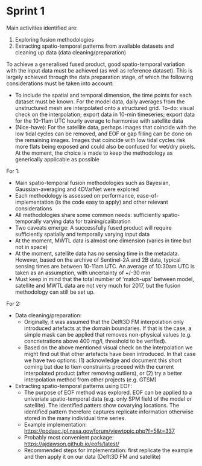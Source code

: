 # Sprint 1

Main activities identified are:
1. Exploring fusion methodologies
2. Extracting spatio-temporal patterns from available datasets and cleaning up data (data cleaning/preparation)

To achieve a generalised fused product, good spatio-temporal variation with the input data must be achieved (as well as reference dataset). This is largely achieved through the data preparation stage, of which the following considerations must be taken into account:
* To include the spatial and temporal dimension, the time points for each dataset must be known. For the model data, daily averages from the unstructured mesh are interpolated onto a structured grid. To-do: visual check on the interpolation; export data in 10-min timeseries; export data for the 10-11am UTC hourly average to harmonise with satellite data
* (Nice-have): For the satellite data, perhaps images that coincide with the low tidal cycles can be removed, and EOF or gap filling can be done on the remaining images. Images that coincide with low tidal cycles risk more flats being exposed and could also be confused for wet/dry pixels. At the moment, the choice is made to keep the methodology as generically applicable as possible

For 1:
* Main spatio-temporal fusion methodologies such as Bayesian, Gaussian-averaging and 4DVarNet were explored
* Each methodology is assessed on performance, ease-of-implementation (is the code easy to apply) and other relevant considerations
* All methodologies share some common needs: sufficiently spatio-temporally varying data for training/calibration
* Two caveats emerge: A successfully fused product will require sufficiently spatially and temporally varying input data
* At the moment, MWTL data is almost one dimension (varies in time but not in space)
* At the moment, satellite data has no sensing time in the metadata. However, based on the archive of Sentinel-2A and 2B data, typical sensing times are between 10-11am UTC. An average of 10:30am UTC is taken as an assumption, with uncertainty of +/-30 min
* Must keep in mind that the total number of 'match-ups' between model, satellite and MWTL data are not very much for 2017, but the fusion methodology can still be set up.

For 2:
* Data cleaning/preparation:
  * Originally, it was assumed that the Delft3D FM interpolation only introduced artefacts at the domain boundaries. If that is the case, a simple mask can be applied that removes non-physical values (e.g. concnetrations above 400 mg/l, threshold to be verified).
  * Based on the above mentioned visual check on the interpolation we might find out that other artefacts have been introduced. In that case we have two options: (1) acknowledge and document this short coming but due to tiem constraints proceed with the current interpolated product (after removing outliers), or (2) try a better interpolation method from other projects (e.g. GTSM)
* Extracting spatio-temporal patterns using EOF:
  * The purpose of EOF method was explored. EOF can be applied to a univariate spatio-temporal data (e.g. only SPM  field of the model or satellite). The identified patters show covarying locations. The identified pattern therefore captures replicate information otherwise stored in the many individual time series.  
  * Example implementation: https://podaac.jpl.nasa.gov/forum/viewtopic.php?f=5&t=337
  * Probably most convenient package: https://ajdawson.github.io/eofs/latest/
  * Recommended steps for implementation: first replicate the example and then apply it on our data (Deflt3D FM and satellite)
